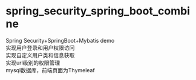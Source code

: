 # spring_security_spring_boot_combine

Spring Security+SpringBoot+Mybatis demo</br>
实现用户登录和用户权限访问</br>
实现自定义用户类和信息获取</br>
实现url级别的权限管理</br>
mysql数据库，前端页面为Thymeleaf</br>
</br>
